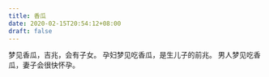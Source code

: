 ```yaml
---
title: 香瓜
date: 2020-02-15T20:54:12+08:00
draft: false
---
```


梦见香瓜，吉兆，会有子女。
孕妇梦见吃香瓜，是生儿子的前兆。
男人梦见吃香瓜，妻子会很快怀孕。
